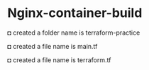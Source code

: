 # Nginx-container-build

◘ created a folder name is terraform-practice

◘ created a file name is main.tf

◘ created a file name is terraform.tf

